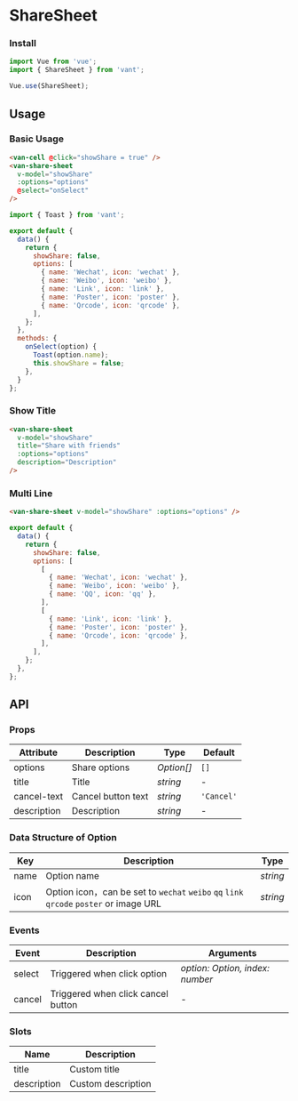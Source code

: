 # ShareSheet

### Install

```js
import Vue from 'vue';
import { ShareSheet } from 'vant';

Vue.use(ShareSheet);
```

## Usage

### Basic Usage

```html
<van-cell @click="showShare = true" />
<van-share-sheet
  v-model="showShare"
  :options="options"
  @select="onSelect"
/>
```

```js
import { Toast } from 'vant';

export default {
  data() {
    return {
      showShare: false,
      options: [
        { name: 'Wechat', icon: 'wechat' },
        { name: 'Weibo', icon: 'weibo' },
        { name: 'Link', icon: 'link' },
        { name: 'Poster', icon: 'poster' },
        { name: 'Qrcode', icon: 'qrcode' },
      ],
    };
  },
  methods: {
    onSelect(option) {
      Toast(option.name);
      this.showShare = false;
    },
  }
};
```

### Show Title

```html
<van-share-sheet
  v-model="showShare"
  title="Share with friends"
  :options="options"
  description="Description"
/>
```

### Multi Line

```html
<van-share-sheet v-model="showShare" :options="options" />
```

```js
export default {
  data() {
    return {
      showShare: false,
      options: [
        [
          { name: 'Wechat', icon: 'wechat' },
          { name: 'Weibo', icon: 'weibo' },
          { name: 'QQ', icon: 'qq' },
        ],
        [
          { name: 'Link', icon: 'link' },
          { name: 'Poster', icon: 'poster' },
          { name: 'Qrcode', icon: 'qrcode' },
        ],
      ],
    };
  },
};
```

## API

### Props

| Attribute | Description | Type | Default |
|------|------|------|------|
| options | Share options | *Option[]* | `[]` |
| title | Title | *string* | - |
| cancel-text | Cancel button text | *string* | `'Cancel'` |
| description | Description | *string* | - |

### Data Structure of Option

| Key | Description | Type |
|------|------|------|
| name | Option name | *string* |
| icon | Option icon，can be set to `wechat` `weibo` `qq` `link` `qrcode` `poster` or image URL | *string* |

### Events

| Event | Description | Arguments |
|------|------|------|
| select | Triggered when click option | *option: Option, index: number* |
| cancel | Triggered when click cancel button | - |

### Slots

| Name | Description |
|------|------|
| title | Custom title |
| description | Custom description |
